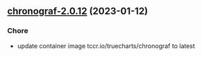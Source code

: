 

## [chronograf-2.0.12](https://github.com/truecharts/charts/compare/chronograf-2.0.11...chronograf-2.0.12) (2023-01-12)

### Chore

- update container image tccr.io/truecharts/chronograf to latest
  
  